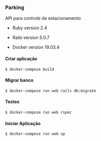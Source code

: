 ### Parking

API para controle de estacionamento

* Ruby version 2.4

* Rails version 5.0.7

* Docker version 19.03.4

#### Criar aplicação

`$ docker-compose build`

#### Migrar banco

`$ docker-compose run web rails db:migrate`

#### Testes

`$ docker-compose run web rspec`

#### Iniciar Aplicação

`$ docker-compose run web up`